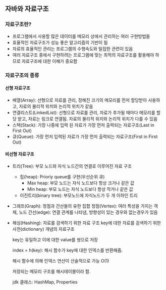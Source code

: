 ## 자바와 자료구조
### 자료구조란?
- 프로그램에서 사용할 많은 데이터를 메모리 상에서 관리하는 여러 구현방법들
- 효율적인 자료구조가 성능 좋은 알고리즘의 기반이 됨
- 자료의 효율적인 관리는 프로그램의 수행속도와 밀접한 관련이 있음
- 여러 자료구조 중에서 구현하려는 프로그램에 맞는 최적의 자료구조를 활용해야 하므로 자료구조에 대한 이해가 중요함

### 자료구조의 종류
#### 선형 자료구조
- 배열(Array): 선형으로 자료를 관리, 정해진 크기의 메모리를 먼저 할당받아 사용하고, 자료의 물리적 위치와 논리적 위치가 같음
- 연결리스트(LinkedList): 선형으로 자료를 관리, 자료가 추가될 때마다 메모리를 할당 받고, 자료는 링크로 연결됨.
자료의 물리적 위치와 논리적 위치가 다를 수 있음
- 스택(Stack): 가장 나중에 입력 된 자료가 가장 먼저 출력되는 자료구조(Last in First Out)
- 큐(Queue): 가장 먼저 입력된 자료가 가장 먼저 출력되는 자료구조(First in First Out)

#### 비선형 자료구조
- 트리(Tree): 부모 노드와 자식 노드간의 연결로 이루어진 자료 구조
    - 힙(heap): Prioriy queue를 구현(우선순위 큐)
      - Max heap: 부모 노드는 자식 노드보다 항상 크거나 같은 값
      - Min heap: 부모 노드는 자식 노드보다 항상 작거나 같은 값
    - 이진트리(binary tree): 부모노드에 자식노드가 두 개 이하인 트리
- 그래프(Graph): 정점과 간선들의 유한 집합
    정점(Vertex): 여러 특성을 가지는 객체, 노드
    간선(edge): 연결 관계를 나타냄, 방향성이 있는 경우와 없는경우가 있음
- 해싱(Hashing): 자료를 검색하기 위한 자료 구조
    key에 대한 자료를 검색하기 위한 사전(dictionary) 개념의 자료구조
  
    key는 유일하고 이에 대한 value를 쌍으로 저장
  
    index = h(key): 해시 함수가 key에 대한 인덱스를 반환해줌.
  
    해시 함수에 의해 인덱스 연산이 산술적으로 가능 O(1)
  
    저장되는 메모리 구조를 해시테이블이라 함.
  
    jdk 클래스: HashMap, Properties